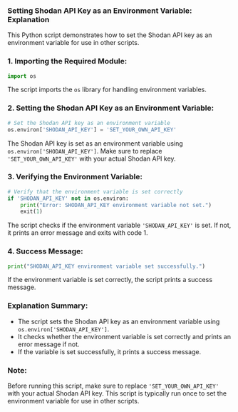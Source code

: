 ### **Setting Shodan API Key as an Environment Variable: Explanation**

This Python script demonstrates how to set the Shodan API key as an environment variable for use in other scripts.

### **1. Importing the Required Module:**
```python
import os
```
The script imports the `os` library for handling environment variables.

### **2. Setting the Shodan API Key as an Environment Variable:**
```python
# Set the Shodan API key as an environment variable
os.environ['SHODAN_API_KEY'] = 'SET_YOUR_OWN_API_KEY'
```
The Shodan API key is set as an environment variable using `os.environ['SHODAN_API_KEY']`. Make sure to replace `'SET_YOUR_OWN_API_KEY'` with your actual Shodan API key.

### **3. Verifying the Environment Variable:**
```python
# Verify that the environment variable is set correctly
if 'SHODAN_API_KEY' not in os.environ:
    print("Error: SHODAN_API_KEY environment variable not set.")
    exit(1)
```
The script checks if the environment variable `'SHODAN_API_KEY'` is set. If not, it prints an error message and exits with code 1.

### **4. Success Message:**
```python
print("SHODAN_API_KEY environment variable set successfully.")
```
If the environment variable is set correctly, the script prints a success message.

### **Explanation Summary:**
- The script sets the Shodan API key as an environment variable using `os.environ['SHODAN_API_KEY']`.
- It checks whether the environment variable is set correctly and prints an error message if not.
- If the variable is set successfully, it prints a success message.

### **Note:**
Before running this script, make sure to replace `'SET_YOUR_OWN_API_KEY'` with your actual Shodan API key. This script is typically run once to set the environment variable for use in other scripts.
